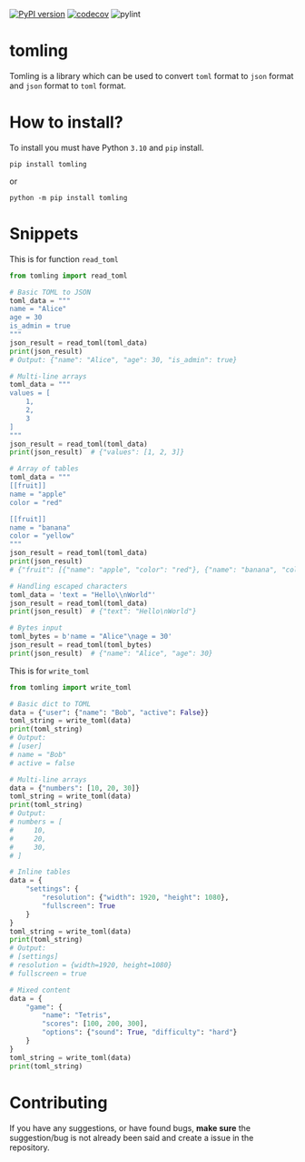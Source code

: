 [![PyPI version](https://img.shields.io/pypi/v/tomling?color=green)](https://pypi.org/project/tomling)
[![codecov](https://codecov.io/gh/devs-des1re/tomling/branch/main/graph/badge.svg?token=YOUR_CODECOV_TOKEN)](https://codecov.io/gh/devs-des1re/tomling)
![pylint](https://img.shields.io/badge/pylint-10.00-green)

tomling
===
Tomling is a library which can be used to convert `toml` format to `json` format and `json` format to `toml` format.

How to install?
===
To install you must have Python `3.10` and `pip` install.

```
pip install tomling
```

or 

```
python -m pip install tomling
```

Snippets
===
This is for function `read_toml`
```py
from tomling import read_toml

# Basic TOML to JSON
toml_data = """
name = "Alice"
age = 30
is_admin = true
"""
json_result = read_toml(toml_data)
print(json_result)
# Output: {"name": "Alice", "age": 30, "is_admin": true}

# Multi-line arrays
toml_data = """
values = [
    1,
    2,
    3
]
"""
json_result = read_toml(toml_data)
print(json_result)  # {"values": [1, 2, 3]}

# Array of tables
toml_data = """
[[fruit]]
name = "apple"
color = "red"

[[fruit]]
name = "banana"
color = "yellow"
"""
json_result = read_toml(toml_data)
print(json_result)
# {"fruit": [{"name": "apple", "color": "red"}, {"name": "banana", "color": "yellow"}]}

# Handling escaped characters
toml_data = 'text = "Hello\\nWorld"'
json_result = read_toml(toml_data)
print(json_result)  # {"text": "Hello\nWorld"}

# Bytes input
toml_bytes = b'name = "Alice"\nage = 30'
json_result = read_toml(toml_bytes)
print(json_result)  # {"name": "Alice", "age": 30}
```

This is for `write_toml`
```py
from tomling import write_toml

# Basic dict to TOML
data = {"user": {"name": "Bob", "active": False}}
toml_string = write_toml(data)
print(toml_string)
# Output:
# [user]
# name = "Bob"
# active = false

# Multi-line arrays
data = {"numbers": [10, 20, 30]}
toml_string = write_toml(data)
print(toml_string)
# Output:
# numbers = [
#     10,
#     20,
#     30,
# ]

# Inline tables
data = {
    "settings": {
        "resolution": {"width": 1920, "height": 1080},
        "fullscreen": True
    }
}
toml_string = write_toml(data)
print(toml_string)
# Output:
# [settings]
# resolution = {width=1920, height=1080}
# fullscreen = true

# Mixed content
data = {
    "game": {
        "name": "Tetris",
        "scores": [100, 200, 300],
        "options": {"sound": True, "difficulty": "hard"}
    }
}
toml_string = write_toml(data)
print(toml_string)
```

Contributing
===
If you have any suggestions, or have found bugs, **make sure** the suggestion/bug is not already been said and create a issue in the repository.